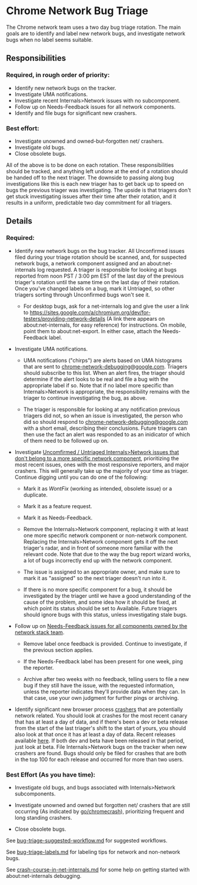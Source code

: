 # Chrome Network Bug Triage

The Chrome network team uses a two day bug triage rotation.  The main goals are
to identify and label new network bugs, and investigate network bugs when no
label seems suitable.

## Responsibilities

### Required, in rough order of priority:
* Identify new network bugs on the tracker.
* Investigate UMA notifications.
* Investigate recent Internals>Network issues with no subcomponent.
* Follow up on Needs-Feedback issues for all network components.
* Identify and file bugs for significant new crashers.

### Best effort:
* Investigate unowned and owned-but-forgotten net/ crashers.
* Investigate old bugs.
* Close obsolete bugs.

All of the above is to be done on each rotation.  These responsibilities should
be tracked, and anything left undone at the end of a rotation should be handed
off to the next triager.  The downside to passing along bug investigations like
this is each new triager has to get back up to speed on bugs the previous
triager was investigating.  The upside is that triagers don't get stuck
investigating issues after their time after their rotation, and it results in a
uniform, predictable two day commitment for all triagers.

## Details

### Required:

* Identify new network bugs on the bug tracker.  All Unconfirmed issues filed
  during your triage rotation should be scanned, and, for suspected network
  bugs, a network component assigned and an about:net-internals log requested.
  A triager is responsible for looking at bugs reported from noon PST / 3:00 pm
  EST of the last day of the previous triager's rotation until the same time on
  the last day of their rotation.  Once you've changed labels on a bug, mark it
  Untriaged, so other triagers sorting through Unconfirmed bugs won't see it.
  
    * For desktop bugs, ask for a net-internals log and give the user a link to
      https://sites.google.com/a/chromium.org/dev/for-testers/providing-network-details
      (A link there appears on about:net-internals, for easy reference) for
      instructions.  On mobile, point them to about:net-export.  In either case,
      attach the Needs-Feedback label.

* Investigate UMA notifications.

    * UMA notifications ("chirps") are alerts based on UMA histograms that are
      sent to   chrome-network-debugging@google.com.  Triagers should subscribe
      to this list.  When an alert fires, the triager should determine if the
      alert looks to be real and file a bug with the appropriate label if so.
      Note that if no label more specific than Internals>Network is appropriate,
      the responsibility remains with the triager to continue investigating the
      bug, as above.
      
    * The triager is responsible for looking at any notification previous
      triagers did not, so when an issue is investigated, the person who did
      so should respond to chrome-network-debugging@google.com with a short
      email, describing their conclusions.  Future triagers can then use the
      fact an alert was responded to as an inidicator of which of them need
      to be followed up on.

* Investigate [Uncomfirmed / Untriaged Internals>Network issues that don't
  belong to a more specific network component](https://bugs.chromium.org/p/chromium/issues/list?can=2&q=component%3DInternals%3ENetwork+status%3AUnconfirmed,Untriaged+-label:Needs-Feedback&sort=-modified),
  prioritizing the most recent issues, ones with the most responsive reporters,
  and major crashers.  This will generally take up the majority of your time as
  triager. Continue digging until you can do one of the following:

    * Mark it as *WontFix* (working as intended, obsolete issue) or a
      duplicate.

    * Mark it as a feature request.

    * Mark it as Needs-Feedback.

    * Remove the Internals>Network component, replacing it with at least one
      more specific network component or non-network component. Replacing the
      Internals>Network component gets it off the next triager's radar, and
      in front of someone more familiar with the relevant code.  Note that
      due to the way the bug report wizard works, a lot of bugs incorrectly end
      up with the network component.

    * The issue is assigned to an appropriate owner, and make sure to mark it
      as "assigned" so the next triager doesn't run into it.

    * If there is no more specific component for a bug, it should be
      investigated by the triager until we have a good understanding of the
      cause of the problem, and some idea how it should be fixed, at which point
      its status should be set to Available.  Future triagers should ignore bugs
      with this status, unless investigating stale bugs.

* Follow up on [Needs-Feedback issues for all components owned by the network
  stack team](https://bugs.chromium.org/p/chromium/issues/list?can=2&q=component%3AInternals%3ENetwork%2CUI>Browser>Downloads+-component%3AInternals%3ENetwork%3EDataProxy+-component%3AInternals%3ENetwork%3EDataUse+-component%3AInternals%3ENetwork%3EVPN+Needs%3DFeedback).

    * Remove label once feedback is provided.  Continue to investigate, if
      the previous section applies.

    * If the Needs-Feedback label has been present for one week, ping the
      reporter.

    * Archive after two weeks with no feedback, telling users to file a new
      bug if they still have the issue, with the requested information, unless
      the reporter indicates they'll provide data when they can.  In that case,
      use your own judgment for further pings or archiving.

* Identify significant new browser process
  [crashers](https://goto.google.com/chromecrash) that are potentially network
  related.  You should look at crashes for the most recent canary that has at
  least a day of data, and if there's been a dev or beta release from the start
  of the last triager's shift to the start of yours, you should also look at
  that once it has at least a day of data.  Recent releases available
  [here](https://omahaproxy.appspot.com/).  If both dev and beta have been
  released in that period, just look at beta.  File Internals>Network bugs on
  the tracker when new crashers are found.  Bugs  should only be filed for
  crashes that are both in the top 100 for each release and occurred for more
  than two users.

### Best Effort (As you have time):

* Investigate old bugs, and bugs associated with Internals>Network
  subcomponents.

* Investigate unowned and owned but forgotten net/ crashers that are still
  occurring (As indicated by
  [go/chromecrash](https://goto.google.com/chromecrash)), prioritizing frequent
  and long standing crashers.

* Close obsolete bugs.

See [bug-triage-suggested-workflow.md](bug-triage-suggested-workflow.md) for
suggested workflows.

See [bug-triage-labels.md](bug-triage-labels.md) for labeling tips for network
and non-network bugs.

See [crash-course-in-net-internals.md](crash-course-in-net-internals.md) for
some help on getting started with about:net-internals debugging.
